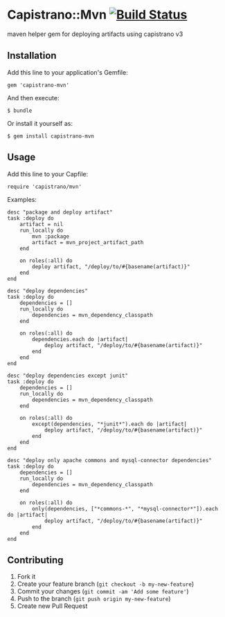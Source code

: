 # Capistrano::Mvn [![Build Status](https://travis-ci.org/troydm/capistrano-mvn.png?branch=master)](https://travis-ci.org/troydm/capistrano-mvn)

maven helper gem for deploying artifacts using capistrano v3

## Installation

Add this line to your application's Gemfile:

    gem 'capistrano-mvn'

And then execute:

    $ bundle

Or install it yourself as:

    $ gem install capistrano-mvn

## Usage

Add this line to your Capfile:

    require 'capistrano/mvn'

Examples:

    desc "package and deploy artifact"
    task :deploy do
        artifact = nil
        run_locally do
            mvn :package
            artifact = mvn_project_artifact_path
        end

        on roles(:all) do
            deploy artifact, "/deploy/to/#{basename(artifact)}"
        end
    end

    desc "deploy dependencies"
    task :deploy do
        dependencies = []
        run_locally do
            dependencies = mvn_dependency_classpath
        end

        on roles(:all) do
            dependencies.each do |artifact|
                deploy artifact, "/deploy/to/#{basename(artifact)}"
            end
        end
    end

    desc "deploy dependencies except junit"
    task :deploy do
        dependencies = []
        run_locally do
            dependencies = mvn_dependency_classpath
        end

        on roles(:all) do
            except(dependencies, "*junit*").each do |artifact|
                deploy artifact, "/deploy/to/#{basename(artifact)}"
            end
        end
    end

    desc "deploy only apache commons and mysql-connector dependencies"
    task :deploy do
        dependencies = []
        run_locally do
            dependencies = mvn_dependency_classpath
        end

        on roles(:all) do
            only(dependencies, ["*commons-*", "*mysql-connector*"]).each do |artifact|
                deploy artifact, "/deploy/to/#{basename(artifact)}"
            end
        end
    end

## Contributing

1. Fork it
2. Create your feature branch (`git checkout -b my-new-feature`)
3. Commit your changes (`git commit -am 'Add some feature'`)
4. Push to the branch (`git push origin my-new-feature`)
5. Create new Pull Request
